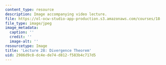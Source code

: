 ```yaml
---
content_type: resource
description: Image accompanying video lecture.
file: https://ol-ocw-studio-app-production.s3.amazonaws.com/courses/18-02-multivariable-calculus-fall-2007/2986d9c8dc4ede74d812f583b4c717d5_28.jpg
file_type: image/jpeg
image_metadata:
  caption: ''
  credit: ''
  image-alt: ''
resourcetype: Image
title: 'Lecture 28: Divergence Theorem'
uid: 2986d9c8-dc4e-de74-d812-f583b4c717d5
---
```

